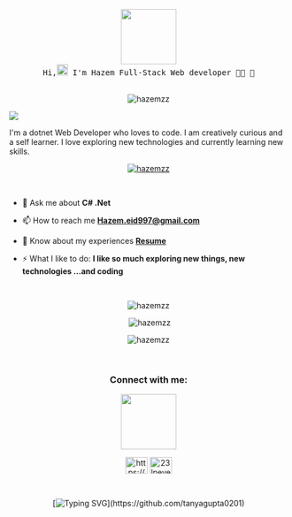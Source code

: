<div id="header" align="center">
  <img src="https://media.giphy.com/media/M9gbBd9nbDrOTu1Mqx/giphy.gif" width="100"/>
</div>
<div align='center'>
<samp> Hi,<img src="https://github.com/vimalverma558/vimalverma558/blob/v2/img/Hi.gif" style="width:20px"> I'm Hazem Full-Stack Web developer 👨‍💻 🚀 </samp> 
</div>
<br>
<p align="center"> <img src="https://komarev.com/ghpvc/?username=hazemzz&label=Profile%20views&color=0e75b6&style=flat" alt="hazemzz" /> </p>
<a href=""><img src="https://user-images.githubusercontent.com/73097560/115834477-dbab4500-a447-11eb-908a-139a6edaec5c.gif"></a>
  </div>
  <p align="left"> 
  I'm a dotnet Web Developer who loves to code. I am creatively curious and a self learner. I love exploring new technologies and currently learning new skills. <br>
<p align="center"> <a href="https://github.com/ryo-ma/github-profile-trophy"><img src="https://github-profile-trophy.vercel.app/?username=hazemzz" alt="hazemzz" /></a> </p>
<br>

- 💬 Ask me about **C# .Net**

- 📫 How to reach me **Hazem.eid997@gmail.com**

- 📄 Know about my experiences **[Resume](https://docs.google.com/document/d/16DNac9WrbmzLQznMV3SGZDU-v0dtu0Zw/edit?usp=share_link&ouid=102300338536381275555&rtpof=true&sd=true)**

- ⚡ What I like to do: **I like so much exploring new things, new technologies ...and coding**

<br>

<p align="center"><img src="https://github-readme-stats.vercel.app/api/top-langs?username=hazemzz&show_icons=true&locale=en&layout=compact" alt="hazemzz" /></p>

<p align="center" >&nbsp;<img src="https://github-readme-stats.vercel.app/api?username=hazemzz&show_icons=true&locale=en" alt="hazemzz" /></p>

<p align="center" ><img src="https://github-readme-streak-stats.herokuapp.com/?user=hazemzz&" alt="hazemzz" /></p>

<br>

<h3 align="center">Connect with me: </h3>

<div align="center">
<img src='https://raw.githubusercontent.com/ShahriarShafin/ShahriarShafin/main/Assets/handshake.gif' width="100px" />
</div>

<p align="center">
<a href="https://linkedin.com/in/https://www.linkedin.com/in/hazem-elazb/" target="blank"><img align="center" src="https://raw.githubusercontent.com/rahuldkjain/github-profile-readme-generator/master/src/images/icons/Social/linked-in-alt.svg" alt="https://www.linkedin.com/in/hazem-elazb/" height="30" width="40" /></a>
<a href="https://twitter.com/23lpever" target="blank"><img align="center" src="https://raw.githubusercontent.com/rahuldkjain/github-profile-readme-generator/master/src/images/icons/Social/twitter.svg" alt="23lpever" height="30" width="40" /></a>
</p>

<br>

  <div align="center"> 

[![Typing SVG](https://readme-typing-svg.herokuapp.com/?lines=Thanks+For+Visiting!!&center=true&color="FF0000")](https://github.com/tanyagupta0201)

 </div> 
